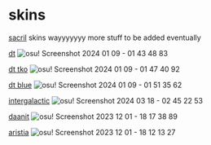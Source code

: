 # skins
[sacril](https://osu.ppy.sh/users/12563874) skins 
wayyyyyyy more stuff to be added eventually

[dt](https://dthd.s-ul.eu/m1tYle0Q)
![osu! Screenshot 2024 01 09 - 01 43 48 83](https://github.com/sacril/skins/assets/141312980/af32773b-f19d-47f1-a2ed-11cb250021df)

[dt tko](https://dthd.s-ul.eu/vCfipDo5)
![osu! Screenshot 2024 01 09 - 01 47 40 92](https://github.com/sacril/skins/assets/141312980/bdc8f8a0-8629-4009-9b54-c84651e99efb)

[dt blue](https://dthd.s-ul.eu/LN1F56wr)
![osu! Screenshot 2024 01 09 - 01 51 35 62](https://github.com/sacril/skins/assets/141312980/aef58221-75e7-4a67-8e1c-0fa9681a4002)

[intergalactic](https://dthd.s-ul.eu/peY8IrWY)
![osu! Screenshot 2024 03 18 - 02 45 22 53](https://github.com/sacril/skins/assets/141312980/26890071-98e8-4d48-a2d5-86875dc3a642)

[daanit](https://drive.google.com/file/d/10IB5vSYetYHvvYV6AihB3lcPrq7DbJt-/view?usp=sharing)
![osu! Screenshot 2023 12 01 - 18 17 38 89](https://github.com/sacril/skins/assets/141312980/e9624abb-f548-4dba-b615-b6c7dd0ea95d)

[aristia](https://drive.google.com/file/d/1TYlzfsE9cLepBlFk05-v_rJiE5euYdCM/view?usp=sharing)
![osu! Screenshot 2023 12 01 - 18 12 13 27](https://github.com/sacril/skins/assets/141312980/fc711f00-f0ef-4f03-ab25-0ea5d804e1cb)
